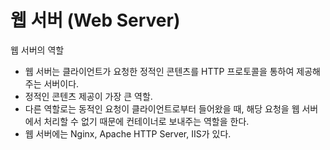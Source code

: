 # 웹 서버 (Web Server)

웹 서버의 역할

- 웹 서버는 클라이언트가 요청한 정적인 콘텐츠를 HTTP 프로토콜을 통하여 제공해주는 서버이다.
- 정적인 콘텐츠 제공이 가장 큰 역할.
- 다른 역할로는 동적인 요청이 클라이언트로부터 들어왔을 때, 해당 요청을 웹 서버에서 처리할 수 없기 때문에 컨테이너로 보내주는 역할을 한다.
- 웹 서버에는 Nginx, Apache HTTP Server, IIS가 있다.

